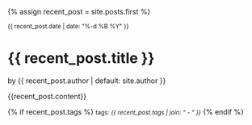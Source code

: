 {% assign recent_post = site.posts.first %}

<small>{{ recent_post.date | date: "%-d %B %Y" }}</small>
<h1>{{ recent_post.title }}</h1>

<p class="view">by {{ recent_post.author | default: site.author }}</p>

{{recent_post.content}}

{% if recent_post.tags %}
  <small>tags: <em>{{ recent_post.tags | join: "</em> - <em>" }}</em></small>
{% endif %}
